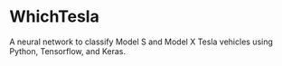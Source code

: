# WhichTesla
A neural network to classify Model S and Model X Tesla vehicles using Python, Tensorflow, and Keras.


